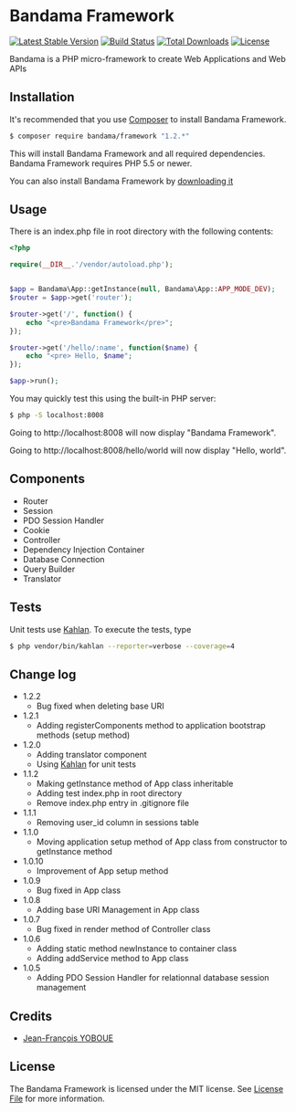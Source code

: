 # Bandama Framework

[![Latest Stable Version](https://poser.pugx.org/bandama/framework/v/stable)](https://packagist.org/packages/bandama/framework)
[![Build Status](https://travis-ci.org/bandama-framework/bandama-framework.svg?branch=master)](https://travis-ci.org/bandama-framework/bandama-framework)
[![Total Downloads](https://poser.pugx.org/bandama/framework/downloads)](https://packagist.org/packages/bandama/framework)
[![License](https://poser.pugx.org/bandama/framework/license)](https://packagist.org/packages/bandama/framework)

Bandama is a PHP micro-framework to create Web Applications and Web APIs


## Installation

It's recommended that you use [Composer](https://getcomposer.org/) to install Bandama Framework.

```bash
$ composer require bandama/framework "1.2.*"
```

This will install Bandama Framework and all required dependencies. Bandama Framework requires PHP 5.5 or newer.

You can also install Bandama Framework by [downloading it](https://github.com/bandama-framework/bandama-framework/archive/master.zip)


## Usage

There is an index.php file in root directory with the following contents:

```php
<?php

require(__DIR__.'/vendor/autoload.php');


$app = Bandama\App::getInstance(null, Bandama\App::APP_MODE_DEV);
$router = $app->get('router');

$router->get('/', function() {
    echo "<pre>Bandama Framework</pre>";
});

$router->get('/hello/:name', function($name) {
    echo "<pre> Hello, $name";
});

$app->run();
```

You may quickly test this using the built-in PHP server:
```bash
$ php -S localhost:8008
```

Going to http://localhost:8008 will now display "Bandama Framework".

Going to http://localhost:8008/hello/world will now display "Hello, world".


## Components

* Router
* Session
* PDO Session Handler
* Cookie
* Controller
* Dependency Injection Container
* Database Connection
* Query Builder
* Translator


## Tests

Unit tests use [Kahlan](https://github.com/kahlan/kahlan). To execute the tests, type

```bash
$ php vendor/bin/kahlan --reporter=verbose --coverage=4
```

## Change log

* 1.2.2
    - Bug fixed when deleting base URI
* 1.2.1
    - Adding registerComponents method to application bootstrap methods (setup method)
* 1.2.0
    - Adding translator component
    - Using [Kahlan](https://github.com/kahlan/kahlan) for unit tests
* 1.1.2
    - Making getInstance method of App class inheritable
    - Adding test index.php in root directory
    - Remove index.php entry in .gitignore file
* 1.1.1
    - Removing user_id column in sessions table
* 1.1.0
    - Moving application setup method of App class from constructor to getInstance method
* 1.0.10
    - Improvement of App setup method
* 1.0.9
    - Bug fixed in App class
* 1.0.8
    - Adding base URI Management in App class
* 1.0.7
    - Bug fixed in render method of Controller class
* 1.0.6
    - Adding static method newInstance to container class
    - Adding addService method to App class
* 1.0.5
    - Adding PDO Session Handler for relationnal database session management

## Credits

- [Jean-François YOBOUE](https://github.com/jfyoboue)

## License

The Bandama Framework is licensed under the MIT license. See [License File](LICENSE.md) for more information.

